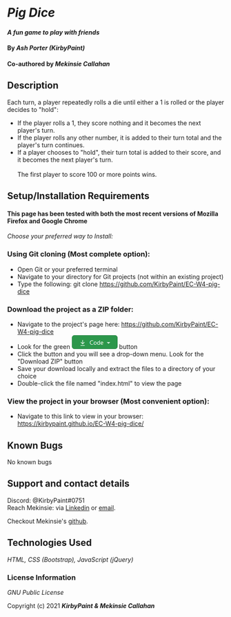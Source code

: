 # _Pig Dice_

#### _A fun game to play with friends_

#### By _**Ash Porter (KirbyPaint)**_
#### Co-authored by _**Mekinsie Callahan**_

## Description

Each turn, a player repeatedly rolls a die until either a 1 is rolled or the player decides to "hold":<br>
* If the player rolls a 1, they score nothing and it becomes the next player's turn.<br>
* If the player rolls any other number, it is added to their turn total and the player's turn continues.<br>
* If a player chooses to "hold", their turn total is added to their score, and it becomes the next player's turn.<br><br>
The first player to score 100 or more points wins.

## Setup/Installation Requirements

#### This page has been tested with both the most recent versions of Mozilla Firefox and Google Chrome

_Choose your preferred way to Install:_

### Using Git cloning (Most complete option):
* Open Git or your preferred terminal
* Navigate to your directory for Git projects (not within an existing project)
* Type the following: git clone https://github.com/KirbyPaint/EC-W4-pig-dice

### Download the project as a ZIP folder:
* Navigate to the project's page here: https://github.com/KirbyPaint/EC-W4-pig-dice
* Look for the green  ![code button](img/code.png?raw=true "code button")  button
* Click the button and you will see a drop-down menu. Look for the "Download ZIP" button
* Save your download locally and extract the files to a directory of your choice
* Double-click the file named "index.html" to view the page

### View the project in your browser (Most convenient option):
* Navigate to this link to view in your browser: https://kirbypaint.github.io/EC-W4-pig-dice/

## Known Bugs
No known bugs
## Support and contact details

Discord: @KirbyPaint#0751
<br>
Reach Mekinsie: via <a href="https://www.linkedin.com/in/mekinsie/" target="_blank">Linkedin</a> or <a href="mailto:mekinsie.aja@gmail.com" target="_blank">email</a></li>.

Checkout Mekinsie's <a href="https://github.com/mekinsie" target="_blank">github</a>.

## Technologies Used

_HTML, CSS (Bootstrap), JavaScript (jQuery)_

### License Information

_GNU Public License_

Copyright (c) 2021 **_KirbyPaint & Mekinsie Callahan_**